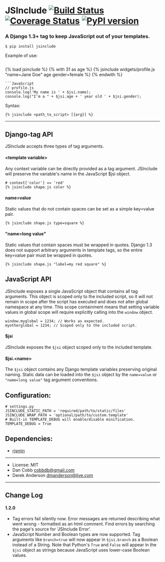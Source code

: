 JSInclude [![Build Status](https://travis-ci.org/cobbdb/jsinclude.png?branch=master)](https://travis-ci.org/cobbdb/jsinclude) [![Coverage Status](https://coveralls.io/repos/cobbdb/jsinclude/badge.png)](https://coveralls.io/r/cobbdb/jsinclude) [![PyPI version](https://badge.fury.io/py/jsinclude.png)](http://badge.fury.io/py/jsinclude)
=========

### A Django 1.3+ tag to keep JavaScript out of your templates.

    $ pip install jsinclude

Example of use:
> ```HTML
<!-- template.html -->
{% load jsinclude %}
{% with 31 as age %}
    {% jsinclude widgets/profile.js "name=Jane Doe" age gender=female %}
{% endwith %}
```
```JavaScript
// profile.js
console.log('My name is ' + $jsi.name);
console.log("I'm a " + $jsi.age + ' year old ' + $jsi.gender);
```

Syntax:

    {% jsinclude <path_to_script> [{arg}] %}

-----------

## Django-tag API
JSInclude accepts three types of tag arguments.

#### &lt;template variable&gt;
Any context variable can be directly provided as a tag argument.
JSInclude will preserve the variable's name in the JavaScript $jsi object.

    # context['color'] == 'red'
    {% jsinclude shape.js color %}

#### name=value
Static values that do not contain spaces can be set as a simple
key=value pair.

    {% jsinclude shape.js type=square %}

#### "name=long value"
Static values that contain spaces must be wrapped in quotes. Django 1.3
does not support arbitrary arguments in template tags, so the entire
key=value pair must be wrapped in quotes.

    {% jsinclude shape.js "label=my red square" %}

## JavaScript API
JSInclude exposes a single JavaScript object that contains all
tag arguments. This object is scoped only to the included script,
so it will not remain in scope after the script has executed and
does not alter global namespace at any time. This scope containment
means that setting variable values in global scope will require
explicitly calling into the ```window``` object.

    window.myglobal = 1234; // Works as expected.
    myotherglobal = 1234; // Scoped only to the included script.

#### $jsi
JSInclude exposes the ``$jsi`` object scoped only to the included
template.

#### $jsi.&lt;name&gt;
The ``$jsi`` object contains any Django template variables preserving
original naming. Static data can be loaded into the ``$jsi`` object by
the ``name=value`` or ``"name=long value"`` tag argument conventions.

## Configuration:

    # settings.py
    JSINCLUDE_STATIC_PATH = 'required/path/to/static/files'
    JSINCLUDE_WRAP_PATH = 'optional/path/to/custom.template'
    # Built-in TEMPLATE_DEBUG will enable/disable minification.
    TEMPLATE_DEBUG = True

## Dependencies:
* [rjsmin](http://opensource.perlig.de/rjsmin/doc-1.0/index.html)

------------------------

* License: MIT
* Dan Cobb <cobbdb@gmail.com>
* Derek Anderson <dmanderson@live.com>

------------------------

## Change Log

#### 1.2.0

* Tag errors fail silently now. Error messages are returned describing what went wrong - formatted as an html comment. Find errors by searching the page's source for 'JSInclude Error'.
* JavaScript Number and Boolean types are now supported. Tag arguments like ```branch=true``` will now appear in ```$jsi.branch``` as a Boolean instead of a String. Note that Python's ```True``` and ```False``` will appear in the ```$jsi``` object as strings because JavaScript uses lower-case Boolean values.
